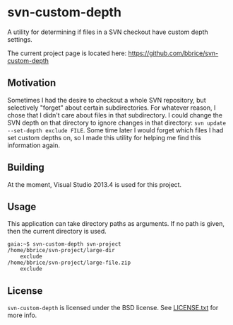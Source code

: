 svn-custom-depth
================
A utility for determining if files in a SVN checkout have custom depth
settings.

The current project page is located here:
<https://github.com/bbrice/svn-custom-depth>

Motivation
----------
Sometimes I had the desire to checkout a whole SVN repository, but selectively
"forget" about certain subdirectories.  For whatever reason, I chose that I
didn't care about files in that subdirectory.  I could change the SVN depth
on that directory to ignore changes in that directory:
`svn update --set-depth exclude FILE`.  Some time later I would forget which
files I had set custom depths on, so I made this utility for helping me find
this information again.


Building
--------
At the moment, Visual Studio 2013.4 is used for this project.

Usage
-----
This application can take directory paths as arguments.  If no path is given,
then the current directory is used.

	gaia:~$ svn-custom-depth svn-project
	/home/bbrice/svn-project/large-dir
		exclude
	/home/bbrice/svn-project/large-file.zip
		exclude

License
-------
`svn-custom-depth` is licensed under the BSD license. See
[LICENSE.txt](LICENSE.txt) for more info.
